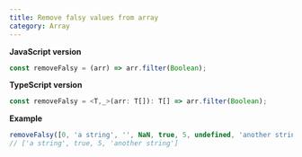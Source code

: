 ```yaml
---
title: Remove falsy values from array
category: Array
---
```


**JavaScript version**

```js
const removeFalsy = (arr) => arr.filter(Boolean);
```

**TypeScript version**

```js
const removeFalsy = <T,_>(arr: T[]): T[] => arr.filter(Boolean);
```

**Example**

```js
removeFalsy([0, 'a string', '', NaN, true, 5, undefined, 'another string', false]);
// ['a string', true, 5, 'another string']
```
